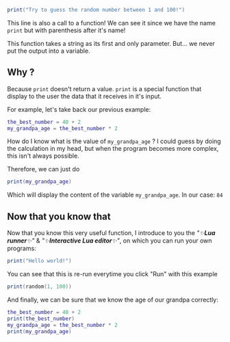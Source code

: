 ```lua
print("Try to guess the random number between 1 and 100!")
```

This line is also a call to a function! We can see it since we have the name `print` but with parenthesis after it's name!

This function takes a string as its first and only parameter. But... we never put the output into a variable.

## Why ?

Because `print` doesn't return a value. `print` is a special function that display to the user the data that it receives in it's input.

For example, let's take back our previous example:

```lua
the_best_number = 40 + 2
my_grandpa_age = the_best_number * 2
```

How do I know what is the value of `my_grandpa_age` ? I could guess by doing the calculation in my head, but when the program becomes more complex, this isn't always possible.

Therefore, we can just do 

```lua
print(my_grandpa_age)
```

Which will display the content of the variable `my_grandpa_age`. In our case: `84`

## Now that you know that

Now that you know this very useful function, I introduce to you the _"✨️**Lua runner**✨️"_ & _"✨️**Interactive Lua editor**✨️"_, on which you can run your own programs:

<div class="runner">

```lua
print("Hello world!")
```

</div>

You can see that this is re-run everytime you click "Run" with this example

<div class="runner">

```lua
print(random(1, 100))
```

</div>

And finally, we can be sure that we know the age of our grandpa correctly:

<div class="runner">

```lua
the_best_number = 40 + 2
print(the_best_number)
my_grandpa_age = the_best_number * 2
print(my_grandpa_age)
```

</div>
